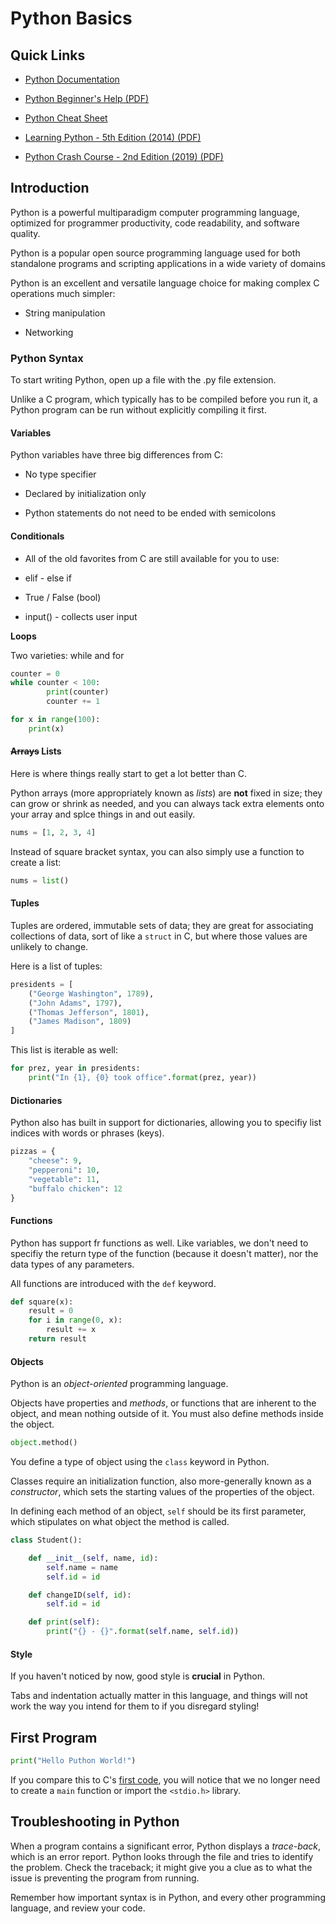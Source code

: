 # Python Basics

## Quick Links  

* [Python Documentation](https://docs.python.org/3.7/search.html)  

* [Python Beginner's Help (PDF)](https://nicklyss.com/wp-content/uploads/2020/06/python_beginner_cheatsheet.pdf)  

* [Python Cheat Sheet](https://www.pythoncheatsheet.org/)  

* [Learning Python - 5th Edition (2014) (PDF)](https://nicklyss.com/wp-content/uploads/2020/06/Learning-Python-5th-Edition-by-Mark-Lutz-z-lib.org_.pdf)

* [Python Crash Course - 2nd Edition (2019) (PDF)](https://nicklyss.com/wp-content/uploads/2020/06/Python-Crash-Course-2nd-Edition-A-Hands-On-Project-Based-Introduction-to-Programming.pdf)

## Introduction  

Python is a powerful multiparadigm computer programming language, optimized
for programmer productivity, code readability, and software quality.  

Python is a popular open source programming language used for both standalone programs and scripting applications in a wide variety of domains

Python is an excellent and versatile language choice for making complex C operations much simpler:  

* String manipulation 

* Networking  

### Python Syntax  

To start writing Python, open up a file with the .py file extension.  

Unlike a C program, which typically has to be compiled before you run it, a Python program can be run without explicitly compiling it first.  

#### Variables

Python variables have three big differences from C:  

* No type specifier

* Declared by initialization only  

* Python statements do not need to be ended with semicolons  

#### Conditionals 

* All of the old favorites from C are still available for you to use:  

* elif - else if 

* True / False (bool)  

* input() - collects user input  

**Loops** 

Two varieties: while and for 

```py
counter = 0
while counter < 100:
		print(counter)
		counter += 1
```  

```py 
for x in range(100):
	print(x)
```  

#### ~~Arrays~~ Lists

Here is where things really start to get a lot better than C.  

Python arrays (more appropriately known as *lists*) are **not** fixed in size; they can grow or shrink as needed, and you can always tack extra elements onto your array and splce things in and out easily.  

```py
nums = [1, 2, 3, 4]
```  
Instead of square bracket syntax, you can also simply use a function to create a list:  

```py
nums = list()
``` 

#### Tuples  

Tuples are ordered, immutable sets of data; they are great for associating collections of data, sort of like a `struct` in C, but where those values are unlikely to change.  

Here is a list of tuples:  

```py
presidents = [
	("George Washington", 1789),
	("John Adams", 1797),
	("Thomas Jefferson", 1801),
	("James Madison", 1809)
]
```
This list is iterable as well: 

```py
for prez, year in presidents:
	print("In {1}, {0} took office".format(prez, year))
```  

#### Dictionaries  

Python also has built in support for dictionaries, allowing you to specifiy list indices with words or phrases (keys).  

```py
pizzas = {
	"cheese": 9,
	"pepperoni": 10,
	"vegetable": 11,
	"buffalo chicken": 12
}
```  

#### Functions

Python has support fr functions as well.  Like variables, we don't need to specifiy the return type of the function (because it doesn't matter), nor the data types of any parameters.  

All functions are introduced with the `def` keyword.  

```py
def square(x):
	result = 0
	for i in range(0, x):
		result += x
	return result
```  

#### Objects  

Python is an *object-oriented* programming language.  

Objects have properties and *methods*, or functions that are inherent to the object, and mean nothing outside of it.  You must also define methods inside the object.  

```py
object.method()
```  

You define a type of object using the `class` keyword in Python.  

Classes require an initialization function, also more-generally known as a *constructor*, which sets the starting values of the properties of the object.  

In defining each method of an object, `self` should be its first parameter, which stipulates on what object the method is called.  

```py
class Student():

	def __init__(self, name, id):
		self.name = name
		self.id = id

	def changeID(self, id):
		self.id = id

	def print(self):
		print("{} - {}".format(self.name, self.id))
```

#### Style  

If you haven't noticed by now, good style is **crucial** in Python.  

Tabs and indentation actually matter in this language, and things will not work the way you intend for them to if you disregard styling!  

## First Program  

```py
print("Hello Puthon World!")
```  

If you compare this to C's [first code](https://docs.nicklyss.com/c#first-code), you will notice that we no longer need to create a `main` function or import the `<stdio.h>` library.  

## Troubleshooting in Python  

When a program contains a significant error, Python displays a *trace-back*, which is an error report.  Python looks through the file and tries to identify the problem.  Check the traceback; it might give you a clue as to what the issue is preventing the program from running.  

Remember how important syntax is in Python, and every other programming language, and review your code.  
